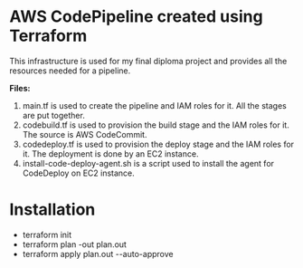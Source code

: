 # AWS CodePipeline created using Terraform
This infrastructure is used for my final diploma project and provides all the resources needed for a pipeline.

**Files:**
1. main.tf is used to create the pipeline and IAM roles for it. All the stages are put together.
2. codebuild.tf is used to provision the build stage and the IAM roles for it. The source is AWS CodeCommit.
3. codedeploy.tf is used to provision the deploy stage and the IAM roles for it. The deployment is done by an EC2 instance.
4. install-code-deploy-agent.sh is a script used to install the agent for CodeDeploy on EC2 instance.

# Installation
 - terraform init
 - terraform plan -out plan.out
 - terraform apply plan.out --auto-approve
